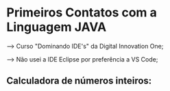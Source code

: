 # Primeiros Contatos com a Linguagem JAVA

--> Curso "Dominando IDE's" da Digital Innovation One;


--> Não usei a IDE Eclipse por preferência a VS Code;

## Calculadora de números inteiros:

